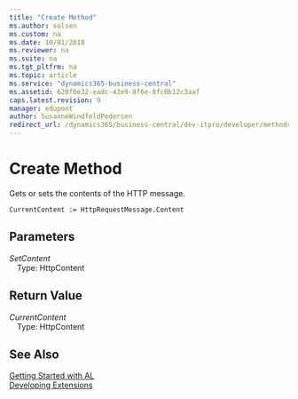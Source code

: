 ```yaml
---
title: "Create Method"
ms.author: solsen
ms.custom: na
ms.date: 10/01/2018
ms.reviewer: na
ms.suite: na
ms.tgt_pltfrm: na
ms.topic: article
ms.service: "dynamics365-business-central"
ms.assetid: 620f0e32-eadc-43e9-8f6e-8fc0b12c3aaf
caps.latest.revision: 9
manager: edupont
author: SusanneWindfeldPedersen
redirect_url: /dynamics365/business-central/dev-itpro/developer/methods-auto/library
---
```


 

# Create Method

Gets or sets the contents of the HTTP message.

```
CurrentContent := HttpRequestMessage.Content
```

## Parameters
*SetContent*  
&emsp;Type: HttpContent

## Return Value
*CurrentContent*  
&emsp;Type: HttpContent


## See Also
[Getting Started with AL](../devenv-get-started.md)  
[Developing Extensions](../devenv-dev-overview.md)
